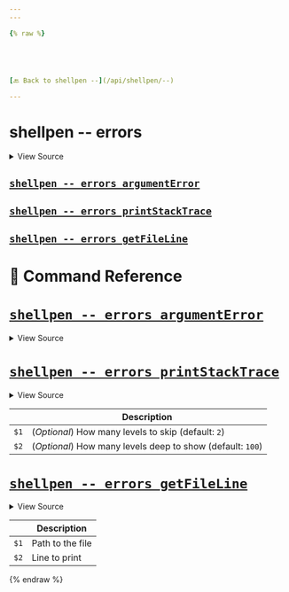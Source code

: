 ```yaml
---
---

{% raw %}





[🔙 Back to shellpen --](/api/shellpen/--)

---
```








<!-- Todo, if there are no subcommands under the child commands, use a smaller heading size -->

# shellpen -- errors



<details>
  <summary>View Source</summary>

{% endraw %}
{% highlight sh %}
"errors")
    local __shellpen__mainCliCommandDepth="3"
    __shellpen__mainCliCommands+=("$1")
    local __shellpen__mainCliCommands_command3="$1"
    shift
    case "$__shellpen__mainCliCommands_command3" in
{% endhighlight %}
{% raw %}

</details>








    
    
    
    
    

## [`shellpen -- errors argumentError`](#shellpen----errors-argumenterror-1)

                  
    
    
    
    
    

## [`shellpen -- errors printStackTrace`](#shellpen----errors-printstacktrace-1)

                  
    
    
    
    
    

## [`shellpen -- errors getFileLine`](#shellpen----errors-getfileline-1)

                  


# 📓 Command Reference


    

    
    

# [`shellpen -- errors argumentError`](/api/shellpen/--/errors/argumentError)



<details>
  <summary>View Source</summary>

{% endraw %}
{% highlight sh %}
"argumentError")
  if [ $# -gt 0 ]
  then
    printf '`shellpen` [Argument Error] ' >&2
    printf "$@" >&2
  else
    printf '`shellpen` [Argument Error]' >&2
  fi
  shellpen -- errors printStackTrace
{% endhighlight %}
{% raw %}

</details>







                    
  
    

    
    

# [`shellpen -- errors printStackTrace`](/api/shellpen/--/errors/printStackTrace)



<details>
  <summary>View Source</summary>

{% endraw %}
{% highlight sh %}
"printStackTrace")

local __shellpen__x_errors_printStackTrace_levelsToSkip="${1-3}"
local __shellpen__x_errors_printStackTrace_levelsToShow="${2-100}"

if [ "$SHELLPEN_SILENCE" != "true" ]
then
  echo >&2
  echo >&2
  echo "Stacktrace:" >&2
  echo >&2
  local __shellpen__i=1
  local __shellpen__stackIndex="$__shellpen__x_errors_printStackTrace_levelsToSkip"
  while [ $__shellpen__stackIndex -lt ${#BASH_SOURCE[@]} ] && [ $__shellpen__i -lt $__shellpen__x_errors_printStackTrace_levelsToShow ]
  do
    local __shellpen__errors_printStackTrace_line=''
    __shellpen__errors_printStackTrace_line="$( echo "$(shellpen -- errors getFileLine "${BASH_SOURCE[$__shellpen__stackIndex]}" "${BASH_LINENO[$(( __shellpen__stackIndex - 1 ))]}")" | sed 's/^/    /' 2>&1 )"
    # Catches sed errors
    if [ $? -eq 0 ]
    then
      echo "${BASH_SOURCE[$__shellpen__stackIndex]}:${BASH_LINENO[$__shellpen__stackIndex]} ${FUNCNAME[$__shellpen__stackIndex]}():" >&2
      echo "  $__shellpen__errors_printStackTrace_line" >&2
    else
      echo "${BASH_SOURCE[$__shellpen__stackIndex]}:${BASH_LINENO[$__shellpen__stackIndex]} ${FUNCNAME[$__shellpen__stackIndex]}()" >&2
    fi
    echo >&2
    : "$(( __shellpen__stackIndex++ ))"
    : "$(( __shellpen__i++ ))"
  done
fi
{% endhighlight %}
{% raw %}

</details>



| | Description |
|-|-------------|
| `$1` | (_Optional_) How many levels to skip (default: `2`) |
| `$2` | (_Optional_) How many levels deep to show (default: `100`) |





                    
  
    

    
    

# [`shellpen -- errors getFileLine`](/api/shellpen/--/errors/getFileLine)



<details>
  <summary>View Source</summary>

{% endraw %}
{% highlight sh %}
"getFileLine")
if [ "$2" = "0" ]
then
  sed "1q;d" "$1" | sed 's/^ *//g'
else
  sed "${2}q;d" "$1" | sed 's/^ *//g'
fi
{% endhighlight %}
{% raw %}

</details>



| | Description |
|-|-------------|
| `$1` | Path to the file |
| `$2` | Line to print |






                    
      
{% endraw %}
